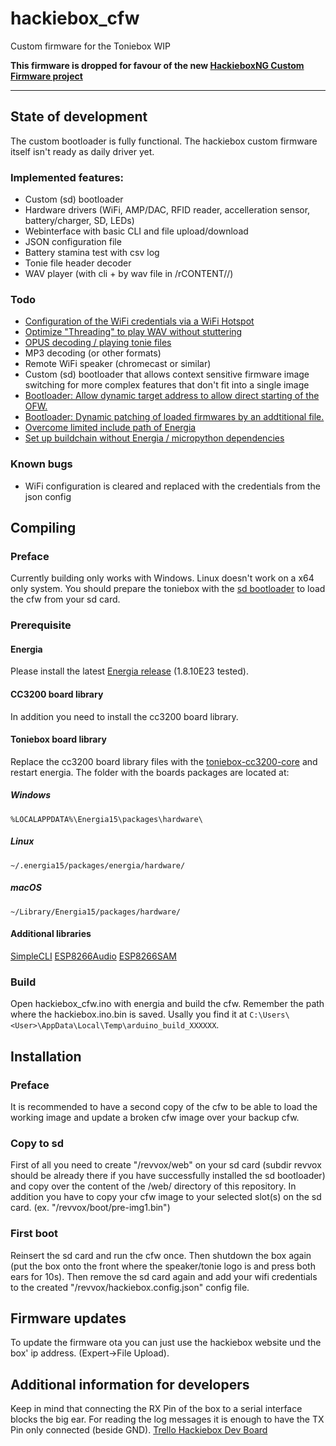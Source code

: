 # hackiebox_cfw
Custom firmware for the Toniebox WIP

**This firmware is dropped for favour of the new [HackieboxNG Custom Firmware project](https://github.com/toniebox-reverse-engineering/hackiebox_cfw_ng)**

***

## State of development
The custom bootloader is fully functional. The hackiebox custom firmware itself isn't ready as daily driver yet. 
### Implemented features:
- Custom (sd) bootloader
- Hardware drivers (WiFi, AMP/DAC, RFID reader, accelleration sensor, battery/charger, SD, LEDs)
- Webinterface with basic CLI and file upload/download
- JSON configuration file 
- Battery stamina test with csv log
- Tonie file header decoder
- WAV player (with cli + by wav file in /rCONTENT/<UIDREV>/)
### Todo
- [Configuration of the WiFi credentials via a WiFi Hotspot](https://github.com/toniebox-reverse-engineering/hackiebox_cfw/issues/10)
- [Optimize "Threading" to play WAV without stuttering](https://github.com/toniebox-reverse-engineering/hackiebox_cfw/issues/14)
- [OPUS decoding / playing tonie files](https://github.com/toniebox-reverse-engineering/hackiebox_cfw/issues/12)
- MP3 decoding (or other formats)
- Remote WiFi speaker (chromecast or similar)
- Custom (sd) bootloader that allows context sensitive firmware image switching for more complex features that don't fit into a single image
- [Bootloader: Allow dynamic target address to allow direct starting of the OFW.](https://github.com/toniebox-reverse-engineering/hackiebox_cfw_ng)
- [Bootloader: Dynamic patching of loaded firmwares by an addtitional file.](https://github.com/toniebox-reverse-engineering/hackiebox_cfw_ng)
- [Overcome limited include path of Energia](https://github.com/toniebox-reverse-engineering/hackiebox_cfw/issues/11)
- [Set up buildchain without Energia / micropython dependencies](https://github.com/toniebox-reverse-engineering/hackiebox_cfw/issues/13)
### Known bugs
- WiFi configuration is cleared and replaced with the credentials from the json config

## Compiling
### Preface
Currently building only works with Windows. Linux doesn't work on a x64 only system.
You should prepare the toniebox with the [sd bootloader](https://github.com/toniebox-reverse-engineering/hackiebox_cfw/wiki/Custom-bootloader) to load the cfw from your sd card.
### Prerequisite
#### Energia
Please install the latest [Energia release](https://energia.nu/download/) (1.8.10E23 tested).
#### CC3200 board library
In addition you need to install the cc3200 board library. 
#### Toniebox board library
Replace the cc3200 board library files with the [toniebox-cc3200-core](https://github.com/toniebox-reverse-engineering/toniebox-cc3200-core) and restart energia.
The folder with the boards packages are located at:
##### Windows
`%LOCALAPPDATA%\Energia15\packages\hardware\`
##### Linux
`~/.energia15/packages/energia/hardware/`
##### macOS
`~/Library/Energia15/packages/hardware/`
#### Additional libraries
[SimpleCLI](https://github.com/toniebox-reverse-engineering/SimpleCLI)
[ESP8266Audio](https://github.com/toniebox-reverse-engineering/ESP8266Audio)
[ESP8266SAM](https://github.com/toniebox-reverse-engineering/ESP8266SAM)
### Build
Open hackiebox_cfw.ino with energia and build the cfw. Remember the path where the hackiebox.ino.bin is saved. Usally you find it at `C:\Users\<User>\AppData\Local\Temp\arduino_build_XXXXXX`.
## Installation
### Preface
It is recommended to have a second copy of the cfw to be able to load the working image and update a broken cfw image over your backup cfw.
### Copy to sd
First of all you need to create "/revvox/web" on your sd card (subdir revvox should be already there if you have successfully installed the sd bootloader) and copy over the content of the /web/ directory of this repository. In addition you have to copy your cfw image to your selected slot(s) on the sd card. (ex. "/revvox/boot/pre-img1.bin")
### First boot
Reinsert the sd card and run the cfw once. Then shutdown the box again (put the box onto the front where the speaker/tonie logo is and press both ears for 10s). Then remove the sd card again and add your wifi credentials to the created "/revvox/hackiebox.config.json" config file. 
## Firmware updates
To update the firmware ota you can just use the hackiebox website und the box' ip address. (Expert->File Upload).
## Additional information for developers
Keep in mind that connecting the RX Pin of the box to a serial interface blocks the big ear. For reading the log messages it is enough to have the TX Pin only connected (beside GND).
[Trello Hackiebox Dev Board](https://trello.com/b/NcoJ9crt/hackiebox-cfw)
